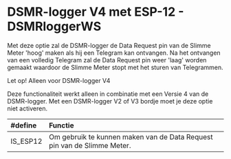 # DSMR-logger V4 met ESP-12 - DSMRloggerWS

Met deze optie zal de DSMR-logger de Data Request pin van de Slimme Meter 'hoog' maken als hij een Telegram kan ontvangen. Na het ontvangen van een volledig Telegram zal de Data Request pin weer 'laag' worden gemaakt waardoor de Slimme Meter stopt met het sturen van Telegrammen.

Let op! Alleen voor DSMR-logger V4

 Deze functionaliteit werkt alleen in combinatie met een Versie 4 van de DSMR-logger. Met een DSMR-logger V2 of V3 bordje moet je deze optie niet activeren.

| \#define | Functie |
| :--- | :--- |
| IS\_ESP12 | Om gebruik te kunnen maken van de Data Request pin van de Slimme Meter. |

